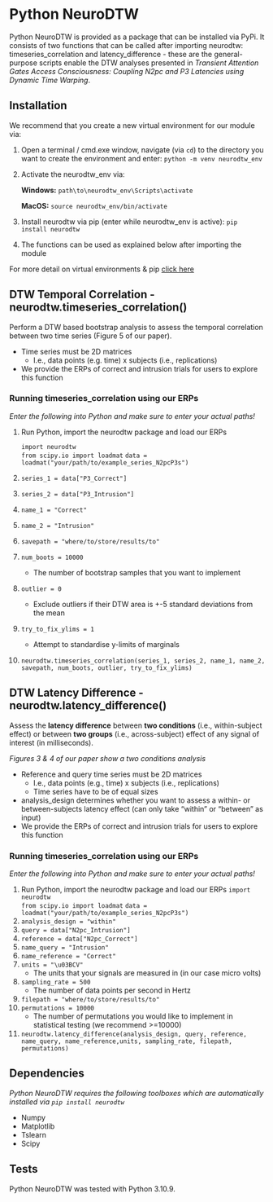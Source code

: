 # Python NeuroDTW

Python NeuroDTW is provided as a package that can be installed via PyPi. It consists of two functions that can be called after importing neurodtw: timeseries_correlation and latency_difference -  these are the general-purpose scripts enable the DTW analyses presented in *Transient Attention Gates Access Consciousness: Coupling N2pc and P3 Latencies using Dynamic Time Warping*.

## Installation

We recommend that you create a new virtual environment for our module via:
1. Open a terminal / cmd.exe window, navigate (via `cd`) to the directory you want to create the environment and enter:
`python -m venv neurodtw_env`
2. Activate the neurodtw_env via:

	**Windows:** `path\to\neurodtw_env\Scripts\activate`

	**MacOS:** `source neurodtw_env/bin/activate`

3. Install neurodtw via pip (enter while neurodtw_env is active):
`pip install neurodtw`
4. The functions can be used as explained below after importing the module

For more detail on virtual environments & pip [click here](https://packaging.python.org/en/latest/guides/installing-using-pip-and-virtual-environments/)


## DTW Temporal Correlation - neurodtw.timeseries_correlation()
Perform a DTW based bootstrap analysis to assess the temporal correlation between two time series (Figure 5 of our paper).
- Time series must be 2D matrices
	- I.e., data points (e.g. time) x subjects (i.e., replications)
- We provide the ERPs of correct and intrusion trials for users to explore this function

### Running timeseries_correlation using our ERPs
*Enter the following into Python and make sure to enter your actual paths!*
1. Run Python, import the neurodtw package and load our ERPs

	`import neurodtw`	
	`from scipy.io import loadmat`
	`data = loadmat("your/path/to/example_series_N2pcP3s")`
2. `series_1 = data["P3_Correct"]`
3. `series_2 = data["P3_Intrusion"]`
4. `name_1 = "Correct"`
5. `name_2 = "Intrusion"`
6. `savepath = "where/to/store/results/to"`
7. `num_boots = 10000`
	- The number of bootstrap samples that you want to implement
8. `outlier = 0`
	- Exclude outliers if their DTW area is +-5 standard deviations from the mean
9. `try_to_fix_ylims = 1`
	- Attempt to standardise y-limits of marginals
10. `neurodtw.timeseries_correlation(series_1, series_2, name_1, name_2, savepath, num_boots, outlier, try_to_fix_ylims)`

## DTW Latency Difference - neurodtw.latency_difference()
Assess the **latency difference** between **two conditions** (i.e., within-subject effect) or between **two groups** (i.e., across-subject) effect of any signal of interest (in milliseconds).

*Figures 3 & 4 of our paper show a two conditions analysis*
- Reference and query time series must be 2D matrices
	- I.e., data points (e.g., time) x subjects (i.e., replications)
	- Time series have to be of equal sizes
- analysis_design determines whether you want to assess a within- or between-subjects latency effect (can only take “within” or “between” as input)
- We provide the ERPs of correct and intrusion trials for users to explore this function

### Running timeseries_correlation using our ERPs
*Enter the following into Python and make sure to enter your actual paths!*
1. Run Python, import the neurodtw package and load our ERPs
`import neurodtw`	
`from scipy.io import loadmat`
`data = loadmat("your/path/to/example_series_N2pcP3s")`
2. `analysis_design = "within"`
3. `query = data["N2pc_Intrusion"]`
4. `reference = data["N2pc_Correct"]`
5. `name_query = "Intrusion"`
6. `name_reference = "Correct"`
7. `units = "\u03BCV"`
	- The units that your signals are measured in (in our case micro volts)
8. `sampling_rate = 500`
	- The number of data points per second in Hertz
9. `filepath = "where/to/store/results/to"`
10. `permutations = 10000`
	- The number of permutations you would like to implement in statistical testing (we recommend >=10000)
11. `neurodtw.latency_difference(analysis_design, query, reference, name_query, name_reference,units, sampling_rate, filepath, permutations)`

## Dependencies
*Python NeuroDTW requires the following toolboxes which are automatically installed via `pip install neurodtw`*
- Numpy
- Matplotlib
- Tslearn
- Scipy

## Tests
Python NeuroDTW was tested with Python 3.10.9.
